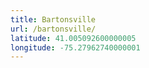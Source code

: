 ```yaml
---
title: Bartonsville
url: /bartonsville/
latitude: 41.005092600000005
longitude: -75.27962740000001
---
```

